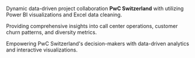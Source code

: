 Dynamic data-driven project collaboration **PwC Switzerland** with  utilizing Power BI  visualizations and Excel data cleaning.

Providing comprehensive insights into call center operations, customer churn patterns, and diversity metrics.

Empowering PwC Switzerland's decision-makers with data-driven analytics and interactive visualizations.
